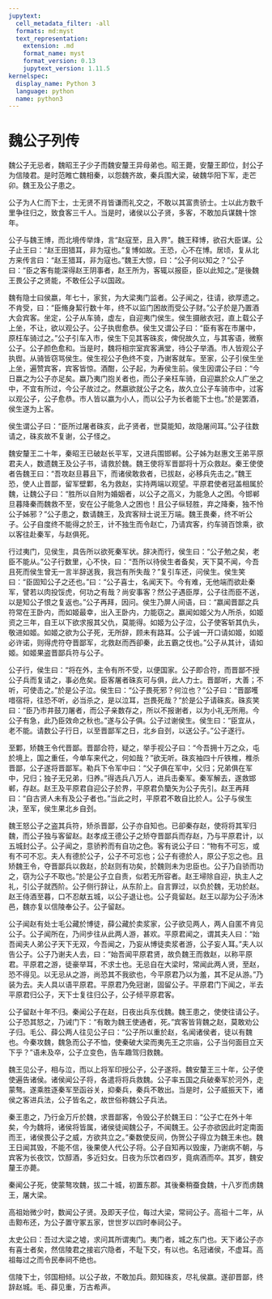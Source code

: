 ```yaml
---
jupytext:
  cell_metadata_filter: -all
  formats: md:myst
  text_representation:
    extension: .md
    format_name: myst
    format_version: 0.13
    jupytext_version: 1.11.5
kernelspec:
  display_name: Python 3
  language: python
  name: python3
---
```

# 魏公子列传

魏公子无忌者，魏昭王子少子而魏安釐王异母弟也。昭王薨，安釐王即位，封公子为信陵君。是时范睢亡魏相秦，以怨魏齐故，秦兵围大梁，破魏华阳下军，走芒卯。魏王及公子患之。

公子为人仁而下士，士无贤不肖皆谦而礼交之，不敢以其富贵骄士。士以此方数千里争往归之，致食客三千人。当是时，诸侯以公子贤，多客，不敢加兵谋魏十馀年。

公子与魏王博，而北境传举烽，言“赵寇至，且入界”。魏王释博，欲召大臣谋。公子止王曰：“赵王田猎耳，非为寇也。”复博如故。王恐，心不在博。居顷，复从北方来传言曰：“赵王猎耳，非为寇也。”魏王大惊，曰：“公子何以知之？”公子曰：“臣之客有能深得赵王阴事者，赵王所为，客辄以报臣，臣以此知之。”是後魏王畏公子之贤能，不敢任公子以国政。

魏有隐士曰侯嬴，年七十，家贫，为大梁夷门监者。公子闻之，往请，欲厚遗之。不肯受，曰：“臣脩身絜行数十年，终不以监门困故而受公子财。”公子於是乃置酒大会宾客。坐定，公子从车骑，虚左，自迎夷门侯生。侯生摄敝衣冠，直上载公子上坐，不让，欲以观公子。公子执辔愈恭。侯生又谓公子曰：“臣有客在市屠中，原枉车骑过之。”公子引车入巿，侯生下见其客硃亥，俾倪故久立，与其客语，微察公子。公子颜色愈和。当是时，魏将相宗室宾客满堂，待公子举酒。巿人皆观公子执辔。从骑皆窃骂侯生。侯生视公子色终不变，乃谢客就车。至家，公子引侯生坐上坐，遍赞宾客，宾客皆惊。酒酣，公子起，为寿侯生前。侯生因谓公子曰：“今日嬴之为公子亦足矣。嬴乃夷门抱关者也，而公子亲枉车骑，自迎嬴於众人广坐之中，不宜有所过，今公子故过之。然嬴欲就公子之名，故久立公子车骑巿中，过客以观公子，公子愈恭。巿人皆以嬴为小人，而以公子为长者能下士也。”於是罢酒，侯生遂为上客。

侯生谓公子曰：“臣所过屠者硃亥，此子贤者，世莫能知，故隐屠间耳。”公子往数请之，硃亥故不复谢，公子怪之。

魏安釐王二十年，秦昭王已破赵长平军，又进兵围邯郸。公子姊为赵惠文王弟平原君夫人，数遗魏王及公子书，请救於魏。魏王使将军晋鄙将十万众救赵。秦王使使者告魏王曰：“吾攻赵旦暮且下，而诸侯敢救者，已拔赵，必移兵先击之。”魏王恐，使人止晋鄙，留军壁鄴，名为救赵，实持两端以观望。平原君使者冠盖相属於魏，让魏公子曰：“胜所以自附为婚姻者，以公子之高义，为能急人之困。今邯郸旦暮降秦而魏救不至，安在公子能急人之困也！且公子纵轻胜，弃之降秦，独不怜公子姊邪？”公子患之，数请魏王，及宾客辩士说王万端。魏王畏秦，终不听公子。公子自度终不能得之於王，计不独生而令赵亡，乃请宾客，约车骑百馀乘，欲以客往赴秦军，与赵俱死。

行过夷门，见侯生，具告所以欲死秦军状。辞决而行，侯生曰：“公子勉之矣，老臣不能从。”公子行数里，心不快，曰：“吾所以待侯生者备矣，天下莫不闻，今吾且死而侯生曾无一言半辞送我，我岂有所失哉？”复引车还，问侯生。侯生笑曰：“臣固知公子之还也。”曰：“公子喜士，名闻天下。今有难，无他端而欲赴秦军，譬若以肉投馁虎，何功之有哉？尚安事客？然公子遇臣厚，公子往而臣不送，以是知公子恨之复返也。”公子再拜，因问。侯生乃屏人间语，曰：“嬴闻晋鄙之兵符常在王卧内，而如姬最幸，出入王卧内，力能窃之。嬴闻如姬父为人所杀，如姬资之三年，自王以下欲求报其父仇，莫能得。如姬为公子泣，公子使客斩其仇头，敬进如姬。如姬之欲为公子死，无所辞，顾未有路耳。公子诚一开口请如姬，如姬必许诺，则得虎符夺晋鄙军，北救赵而西卻秦，此五霸之伐也。”公子从其计，请如姬。如姬果盗晋鄙兵符与公子。

公子行，侯生曰：“将在外，主令有所不受，以便国家。公子即合符，而晋鄙不授公子兵而复请之，事必危矣。臣客屠者硃亥可与俱，此人力士。晋鄙听，大善；不听，可使击之。”於是公子泣。侯生曰：“公子畏死邪？何泣也？”公子曰：“晋鄙嚄唶宿将，往恐不听，必当杀之，是以泣耳，岂畏死哉？”於是公子请硃亥。硃亥笑曰：“臣乃市井鼓刀屠者，而公子亲数存之，所以不报谢者，以为小礼无所用。今公子有急，此乃臣效命之秋也。”遂与公子俱。公子过谢侯生。侯生曰：“臣宜从，老不能。请数公子行日，以至晋鄙军之日，北乡自刭，以送公子。”公子遂行。

至鄴，矫魏王令代晋鄙。晋鄙合符，疑之，举手视公子曰：“今吾拥十万之众，屯於境上，国之重任，今单车来代之，何如哉？”欲无听。硃亥袖四十斤铁椎，椎杀晋鄙，公子遂将晋鄙军。勒兵下令军中曰：“父子俱在军中，父归；兄弟俱在军中，兄归；独子无兄弟，归养。”得选兵八万人，进兵击秦军。秦军解去，遂救邯郸，存赵。赵王及平原君自迎公子於界，平原君负籣矢为公子先引。赵王再拜曰：“自古贤人未有及公子者也。”当此之时，平原君不敢自比於人。公子与侯生决，至军，侯生果北乡自刭。

魏王怒公子之盗其兵符，矫杀晋鄙，公子亦自知也。已卻秦存赵，使将将其军归魏，而公子独与客留赵。赵孝成王德公子之矫夺晋鄙兵而存赵，乃与平原君计，以五城封公子。公子闻之，意骄矜而有自功之色。客有说公子曰：“物有不可忘，或有不可不忘。夫人有德於公子，公子不可忘也；公子有德於人，原公子忘之也。且矫魏王令，夺晋鄙兵以救赵，於赵则有功矣，於魏则未为忠臣也。公子乃自骄而功之，窃为公子不取也。”於是公子立自责，似若无所容者。赵王埽除自迎，执主人之礼，引公子就西阶。公子侧行辞让，从东阶上。自言罪过，以负於魏，无功於赵。赵王侍酒至暮，口不忍献五城，以公子退让也。公子竟留赵。赵王以鄗为公子汤沐邑，魏亦复以信陵奉公子。公子留赵。

公子闻赵有处士毛公藏於博徒，薛公藏於卖浆家，公子欲见两人，两人自匿不肯见公子。公子闻所在，乃间步往从此两人游，甚欢。平原君闻之，谓其夫人曰：“始吾闻夫人弟公子天下无双，今吾闻之，乃妄从博徒卖浆者游，公子妄人耳。”夫人以告公子。公子乃谢夫人去，曰：“始吾闻平原君贤，故负魏王而救赵，以称平原君。平原君之游，徒豪举耳，不求士也。无忌自在大梁时，常闻此两人贤，至赵，恐不得见。以无忌从之游，尚恐其不我欲也，今平原君乃以为羞，其不足从游。”乃装为去。夫人具以语平原君。平原君乃免冠谢，固留公子。平原君门下闻之，半去平原君归公子，天下士复往归公子，公子倾平原君客。

公子留赵十年不归。秦闻公子在赵，日夜出兵东伐魏。魏王患之，使使往请公子。公子恐其怒之，乃诫门下：“有敢为魏王使通者，死。”宾客皆背魏之赵，莫敢劝公子归。毛公、薛公两人往见公子曰：“公子所以重於赵，名闻诸侯者，徒以有魏也。今秦攻魏，魏急而公子不恤，使秦破大梁而夷先王之宗庙，公子当何面目立天下乎？”语未及卒，公子立变色，告车趣驾归救魏。

魏王见公子，相与泣，而以上将军印授公子，公子遂将。魏安釐王三十年，公子使使遍告诸侯。诸侯闻公子将，各遣将将兵救魏。公子率五国之兵破秦军於河外，走蒙骜。遂乘胜逐秦军至函谷关，抑秦兵，秦兵不敢出。当是时，公子威振天下，诸侯之客进兵法，公子皆名之，故世俗称魏公子兵法。

秦王患之，乃行金万斤於魏，求晋鄙客，令毁公子於魏王曰：“公子亡在外十年矣，今为魏将，诸侯将皆属，诸侯徒闻魏公子，不闻魏王。公子亦欲因此时定南面而王，诸侯畏公子之威，方欲共立之。”秦数使反间，伪贺公子得立为魏王未也。魏王日闻其毁，不能不信，後果使人代公子将。公子自知再以毁废，乃谢病不朝，与宾客为长夜饮，饮醇酒，多近妇女。日夜为乐饮者四岁，竟病酒而卒。其岁，魏安釐王亦薨。

秦闻公子死，使蒙骜攻魏，拔二十城，初置东郡。其後秦稍蚕食魏，十八岁而虏魏王，屠大梁。

高祖始微少时，数闻公子贤。及即天子位，每过大梁，常祠公子。高祖十二年，从击黥布还，为公子置守冢五家，世世岁以四时奉祠公子。

太史公曰：吾过大梁之墟，求问其所谓夷门。夷门者，城之东门也。天下诸公子亦有喜士者矣，然信陵君之接岩穴隐者，不耻下交，有以也。名冠诸侯，不虚耳。高祖每过之而令民奉祠不绝也。

信陵下士，邻国相倾。以公子故，不敢加兵。颇知硃亥，尽礼侯嬴。遂卻晋鄙，终辞赵城。毛、薛见重，万古希声。
